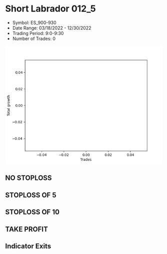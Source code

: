 # Short Labrador 012_5 
- Symbol: ES_900-930
- Date Range: 03/18/2022 - 12/30/2022
- Trading Period: 9:0-9:30
- Number of Trades: 0

![Plot](ShortLabrador012_5ES_900-930.png)
## NO STOPLOSS














## STOPLOSS OF 5














## STOPLOSS OF 10














## TAKE PROFIT











## Indicator Exits


